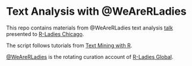 # Text Analysis with @WeAreRLadies

This repo contains materials from @WeAreRLadies text analysis [talk](https://www.meetup.com/rladies-chicago/events/263406265/) presented to [R-Ladies Chicago](https://rladieschicago.org/).  
  
The script follows tutorials from [Text Mining with R](https://www.tidytextmining.com/).  
  
  
[@WeAreRLadies](https://twitter.com/WeAreRLadies) is the rotating curation account of [R-Ladies Global](https://rladies.org/).   
